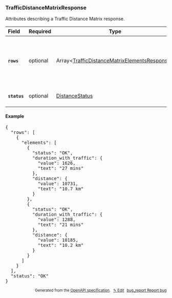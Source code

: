 <!--- This is a generated file, do not edit! -->
<!--- [START woosmap_http_schema_trafficdistancematrixresponse] -->
<h3 class="schema-object" id="TrafficDistanceMatrixResponse">TrafficDistanceMatrixResponse</h3>

Attributes describing a Traffic Distance Matrix response.

| Field                                                                                                              | Required | Type                                                                                                                                 | Description                                                                                                                                                                                                                                     |
| :----------------------------------------------------------------------------------------------------------------- | -------- | ------------------------------------------------------------------------------------------------------------------------------------ | ----------------------------------------------------------------------------------------------------------------------------------------------------------------------------------------------------------------------------------------------- |
| <h4 id="TrafficDistanceMatrixResponse-rows" class="add-link schema-object-property-key"><code>rows</code></h4>     | optional | Array&lt;[TrafficDistanceMatrixElementsResponse](#TrafficDistanceMatrixElementsResponse "TrafficDistanceMatrixElementsResponse")&gt; | <div class="ref-property-description"><p>Contains an array of elements for each pair of origin and destination</p><p>See <a href="#TrafficDistanceMatrixElementsResponse">TrafficDistanceMatrixElementsResponse</a> for more information.</div> |
| <h4 id="TrafficDistanceMatrixResponse-status" class="add-link schema-object-property-key"><code>status</code></h4> | optional | [DistanceStatus](#DistanceStatus "DistanceStatus")                                                                                   | See [DistanceStatus](#DistanceStatus "DistanceStatus") for more information.                                                                                                                                                                    |

<h4 class="schema-object-example" id="TrafficDistanceMatrixResponse-example">Example</h4>

<pre class="notranslate lang-json prettyprint">{
  "rows": [
    {
      "elements": [
        {
          "status": "OK",
          "duration_with_traffic": {
            "value": 1626,
            "text": "27 mins"
          },
          "distance": {
            "value": 10731,
            "text": "10.7 km"
          }
        },
        {
          "status": "OK",
          "duration_with_traffic": {
            "value": 1288,
            "text": "21 mins"
          },
          "distance": {
            "value": 10185,
            "text": "10.2 km"
          }
        }
      ]
    }
  ],
  "status": "OK"
}</pre>

<p style="text-align: right; font-size: smaller;">Generated from the <a data-label="openapi-github" href="https://github.com/woosmap/openapi-specification" title="Woosmap OpenAPI Specification" class="external">OpenAPI specification</a>.
<a data-label="openapi-github-woosmap-http-schema-trafficdistancematrixresponse" data-action="edit" style="margin-left: 5px;" href="https://github.com/woosmap/openapi-specification/blob/main/specification/schemas/TrafficDistanceMatrixResponse.yml" title="Edit on GitHub">✎ Edit</a>
<a data-label="openapi-github-woosmap-http-schema-trafficdistancematrixresponse" data-action="bug" style="margin-left: 5px;" href="https://github.com/woosmap/openapi-specification/issues/new?assignees=&labels=type%3A+bug%2C+triage+me&template=bug_report.md&title=[schemas] Bug - TrafficDistanceMatrixResponse" title="File bug for schemas on GitHub"><span class="material-icons">bug_report</span> Report bug</a>
</p>

<!--- [END woosmap_http_schema_trafficdistancematrixresponse] -->
